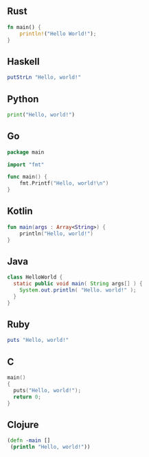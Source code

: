 ## Rust

``` rust
fn main() {
    println!("Hello World!");
}
```

## Haskell

``` haskell
putStrLn "Hello, world!"
```

## Python

``` python
print("Hello, world!")
```

## Go

``` go
package main

import "fmt"

func main() {
    fmt.Printf("Hello, world!\n")
}
```

## Kotlin

``` kotlin
fun main(args : Array<String>) {
    println("Hello, world!")
}
```

## Java

``` java
class HelloWorld {
  static public void main( String args[] ) {
    System.out.println( "Hello. world!" );
  }
}
```

## Ruby

``` ruby
puts "Hello, world!"
```

## C

``` C
main()
{
  puts("Hello, world!");
  return 0;
}
```

## Clojure
``` clojure
(defn -main []
 (println "Hello, world!"))
```


